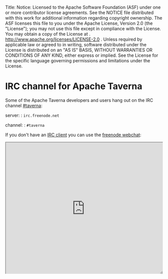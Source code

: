 Title:
Notice:    Licensed to the Apache Software Foundation (ASF) under one
           or more contributor license agreements.  See the NOTICE file
           distributed with this work for additional information
           regarding copyright ownership.  The ASF licenses this file
           to you under the Apache License, Version 2.0 (the
           "License"); you may not use this file except in compliance
           with the License.  You may obtain a copy of the License at
           .
             http://www.apache.org/licenses/LICENSE-2.0
           .
           Unless required by applicable law or agreed to in writing,
           software distributed under the License is distributed on an
           "AS IS" BASIS, WITHOUT WARRANTIES OR CONDITIONS OF ANY
           KIND, either express or implied.  See the License for the
           specific language governing permissions and limitations
           under the License.

# IRC channel for Apache Taverna

Some of the Apache Taverna developers and users hang out on the IRC channel [#taverna](irc://irc.freenode.net/%23taverna):

server:
:    `irc.freenode.net`

channel:
:    `#taverna`

If you don't have an [IRC client](https://en.wikipedia.org/wiki/Comparison_of_Internet_Relay_Chat_clients) you can use the [freenode webchat](http://webchat.freenode.net/?channels=%23taverna&uio=MTE9MjA16a):

<style type="text/css">
<!--
#irc {
  height: 30em;
  width: 100%;
  resize: both;
  overflow: auto;
}
iframe {
  height: 100%;
  width: 100%;
  resize: both;
  overflow: auto;
}
-->
</style>

<div id="irc">
<iframe id="ircframe" src="http://webchat.freenode.net?channels=%23taverna&uio=MTE9MjA16a" width="647" height="400"></iframe>
</div>